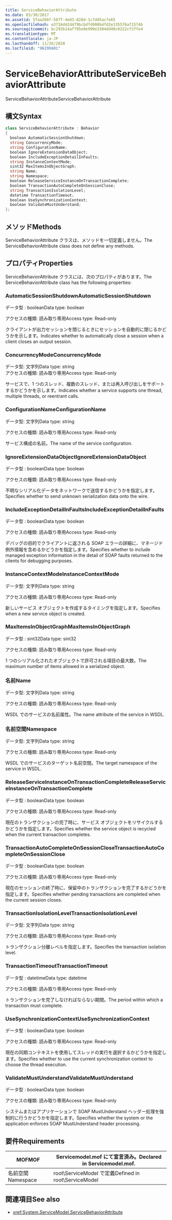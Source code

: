 ```yaml
---
title: ServiceBehaviorAttribute
ms.date: 03/30/2017
ms.assetid: 5faa266f-587f-4e03-828d-1c7dd5acfe65
ms.openlocfilehash: e3716d42d479bcbdfd900b4fd2e335576a71574b
ms.sourcegitcommit: bc293b14af795e0e999e3304dd40c0222cf2ffe4
ms.translationtype: MT
ms.contentlocale: ja-JP
ms.lasthandoff: 11/26/2020
ms.locfileid: "96295601"
---
```

# <a name="servicebehaviorattribute"></a><span data-ttu-id="bd857-102">ServiceBehaviorAttribute</span><span class="sxs-lookup"><span data-stu-id="bd857-102">ServiceBehaviorAttribute</span></span>

<span data-ttu-id="bd857-103">ServiceBehaviorAttribute</span><span class="sxs-lookup"><span data-stu-id="bd857-103">ServiceBehaviorAttribute</span></span>  
  
## <a name="syntax"></a><span data-ttu-id="bd857-104">構文</span><span class="sxs-lookup"><span data-stu-id="bd857-104">Syntax</span></span>  
  
```csharp
class ServiceBehaviorAttribute : Behavior  
{  
  boolean AutomaticSessionShutdown;  
  string ConcurrencyMode;  
  string ConfigurationName;  
  boolean IgnoreExtensionDataObject;  
  boolean IncludeExceptionDetailInFaults;  
  string InstanceContextMode;  
  sint32 MaxItemsInObjectGraph;  
  string Name;  
  string Namespace;  
  boolean ReleaseServiceInstanceOnTransactionComplete;  
  boolean TransactionAutoCompleteOnSessionClose;  
  string TransactionIsolationLevel;  
  datetime TransactionTimeout;  
  boolean UseSynchronizationContext;  
  boolean ValidateMustUnderstand;  
};  
```  
  
## <a name="methods"></a><span data-ttu-id="bd857-105">メソッド</span><span class="sxs-lookup"><span data-stu-id="bd857-105">Methods</span></span>  

 <span data-ttu-id="bd857-106">ServiceBehaviorAttribute クラスは、メソッドを一切定義しません。</span><span class="sxs-lookup"><span data-stu-id="bd857-106">The ServiceBehaviorAttribute class does not define any methods.</span></span>  
  
## <a name="properties"></a><span data-ttu-id="bd857-107">プロパティ</span><span class="sxs-lookup"><span data-stu-id="bd857-107">Properties</span></span>  

 <span data-ttu-id="bd857-108">ServiceBehaviorAttribute クラスには、次のプロパティがあります。</span><span class="sxs-lookup"><span data-stu-id="bd857-108">The ServiceBehaviorAttribute class has the following properties:</span></span>  
  
### <a name="automaticsessionshutdown"></a><span data-ttu-id="bd857-109">AutomaticSessionShutdown</span><span class="sxs-lookup"><span data-stu-id="bd857-109">AutomaticSessionShutdown</span></span>  

 <span data-ttu-id="bd857-110">データ型 : boolean</span><span class="sxs-lookup"><span data-stu-id="bd857-110">Data type: boolean</span></span>  
  
 <span data-ttu-id="bd857-111">アクセスの種類: 読み取り専用</span><span class="sxs-lookup"><span data-stu-id="bd857-111">Access type: Read-only</span></span>  
  
 <span data-ttu-id="bd857-112">クライアントが出力セッションを閉じるときにセッションを自動的に閉じるかどうかを示します。</span><span class="sxs-lookup"><span data-stu-id="bd857-112">Indicates whether to automatically close a session when a client closes an output session.</span></span>  
  
### <a name="concurrencymode"></a><span data-ttu-id="bd857-113">ConcurrencyMode</span><span class="sxs-lookup"><span data-stu-id="bd857-113">ConcurrencyMode</span></span>  

 <span data-ttu-id="bd857-114">データ型: 文字列</span><span class="sxs-lookup"><span data-stu-id="bd857-114">Data type: string</span></span>  
<span data-ttu-id="bd857-115">アクセスの種類: 読み取り専用</span><span class="sxs-lookup"><span data-stu-id="bd857-115">Access type: Read-only</span></span>  
  
 <span data-ttu-id="bd857-116">サービスで、1 つのスレッド、複数のスレッド、または再入呼び出しをサポートするかどうかを示します。</span><span class="sxs-lookup"><span data-stu-id="bd857-116">Indicates whether a service supports one thread, multiple threads, or reentrant calls.</span></span>  
  
### <a name="configurationname"></a><span data-ttu-id="bd857-117">ConfigurationName</span><span class="sxs-lookup"><span data-stu-id="bd857-117">ConfigurationName</span></span>  

 <span data-ttu-id="bd857-118">データ型: 文字列</span><span class="sxs-lookup"><span data-stu-id="bd857-118">Data type: string</span></span>  
  
 <span data-ttu-id="bd857-119">アクセスの種類: 読み取り専用</span><span class="sxs-lookup"><span data-stu-id="bd857-119">Access type: Read-only</span></span>  
  
 <span data-ttu-id="bd857-120">サービス構成の名前。</span><span class="sxs-lookup"><span data-stu-id="bd857-120">The name of the service configuration.</span></span>  
  
### <a name="ignoreextensiondataobject"></a><span data-ttu-id="bd857-121">IgnoreExtensionDataObject</span><span class="sxs-lookup"><span data-stu-id="bd857-121">IgnoreExtensionDataObject</span></span>  

 <span data-ttu-id="bd857-122">データ型 : boolean</span><span class="sxs-lookup"><span data-stu-id="bd857-122">Data type: boolean</span></span>  
  
 <span data-ttu-id="bd857-123">アクセスの種類: 読み取り専用</span><span class="sxs-lookup"><span data-stu-id="bd857-123">Access type: Read-only</span></span>  
  
 <span data-ttu-id="bd857-124">不明なシリアル化データをネットワークで送信するかどうかを指定します。</span><span class="sxs-lookup"><span data-stu-id="bd857-124">Specifies whether to send unknown serialization data onto the wire.</span></span>  
  
### <a name="includeexceptiondetailinfaults"></a><span data-ttu-id="bd857-125">IncludeExceptionDetailInFaults</span><span class="sxs-lookup"><span data-stu-id="bd857-125">IncludeExceptionDetailInFaults</span></span>  

 <span data-ttu-id="bd857-126">データ型 : boolean</span><span class="sxs-lookup"><span data-stu-id="bd857-126">Data type: boolean</span></span>  
  
 <span data-ttu-id="bd857-127">アクセスの種類: 読み取り専用</span><span class="sxs-lookup"><span data-stu-id="bd857-127">Access type: Read-only</span></span>  
  
 <span data-ttu-id="bd857-128">デバッグの目的でクライアントに返される SOAP エラーの詳細に、マネージド例外情報を含めるかどうかを指定します。</span><span class="sxs-lookup"><span data-stu-id="bd857-128">Specifies whether to include managed exception information in the detail of SOAP faults returned to the clients for debugging purposes.</span></span>  
  
### <a name="instancecontextmode"></a><span data-ttu-id="bd857-129">InstanceContextMode</span><span class="sxs-lookup"><span data-stu-id="bd857-129">InstanceContextMode</span></span>  

 <span data-ttu-id="bd857-130">データ型: 文字列</span><span class="sxs-lookup"><span data-stu-id="bd857-130">Data type: string</span></span>  
  
 <span data-ttu-id="bd857-131">アクセスの種類: 読み取り専用</span><span class="sxs-lookup"><span data-stu-id="bd857-131">Access type: Read-only</span></span>  
  
 <span data-ttu-id="bd857-132">新しいサービス オブジェクトを作成するタイミングを指定します。</span><span class="sxs-lookup"><span data-stu-id="bd857-132">Specifies when a new service object is created.</span></span>  
  
### <a name="maxitemsinobjectgraph"></a><span data-ttu-id="bd857-133">MaxItemsInObjectGraph</span><span class="sxs-lookup"><span data-stu-id="bd857-133">MaxItemsInObjectGraph</span></span>  

 <span data-ttu-id="bd857-134">データ型 : sint32</span><span class="sxs-lookup"><span data-stu-id="bd857-134">Data type: sint32</span></span>  
  
 <span data-ttu-id="bd857-135">アクセスの種類: 読み取り専用</span><span class="sxs-lookup"><span data-stu-id="bd857-135">Access type: Read-only</span></span>  
  
 <span data-ttu-id="bd857-136">1 つのシリアル化されたオブジェクトで許可される項目の最大数。</span><span class="sxs-lookup"><span data-stu-id="bd857-136">The maximum number of items allowed in a serialized object.</span></span>  
  
### <a name="name"></a><span data-ttu-id="bd857-137">名前</span><span class="sxs-lookup"><span data-stu-id="bd857-137">Name</span></span>  

 <span data-ttu-id="bd857-138">データ型: 文字列</span><span class="sxs-lookup"><span data-stu-id="bd857-138">Data type: string</span></span>  
  
 <span data-ttu-id="bd857-139">アクセスの種類: 読み取り専用</span><span class="sxs-lookup"><span data-stu-id="bd857-139">Access type: Read-only</span></span>  
  
 <span data-ttu-id="bd857-140">WSDL でのサービスの名前属性。</span><span class="sxs-lookup"><span data-stu-id="bd857-140">The name attribute of the service in WSDL.</span></span>  
  
### <a name="namespace"></a><span data-ttu-id="bd857-141">名前空間</span><span class="sxs-lookup"><span data-stu-id="bd857-141">Namespace</span></span>  

 <span data-ttu-id="bd857-142">データ型: 文字列</span><span class="sxs-lookup"><span data-stu-id="bd857-142">Data type: string</span></span>  
  
 <span data-ttu-id="bd857-143">アクセスの種類: 読み取り専用</span><span class="sxs-lookup"><span data-stu-id="bd857-143">Access type: Read-only</span></span>  
  
 <span data-ttu-id="bd857-144">WSDL でのサービスのターゲット名前空間。</span><span class="sxs-lookup"><span data-stu-id="bd857-144">The target namespace of the service in WSDL.</span></span>  
  
### <a name="releaseserviceinstanceontransactioncomplete"></a><span data-ttu-id="bd857-145">ReleaseServiceInstanceOnTransactionComplete</span><span class="sxs-lookup"><span data-stu-id="bd857-145">ReleaseServiceInstanceOnTransactionComplete</span></span>  

 <span data-ttu-id="bd857-146">データ型 : boolean</span><span class="sxs-lookup"><span data-stu-id="bd857-146">Data type: boolean</span></span>  
  
 <span data-ttu-id="bd857-147">アクセスの種類: 読み取り専用</span><span class="sxs-lookup"><span data-stu-id="bd857-147">Access type: Read-only</span></span>  
  
 <span data-ttu-id="bd857-148">現在のトランザクションの完了時に、サービス オブジェクトをリサイクルするかどうかを指定します。</span><span class="sxs-lookup"><span data-stu-id="bd857-148">Specifies whether the service object is recycled when the current transaction completes.</span></span>  
  
### <a name="transactionautocompleteonsessionclose"></a><span data-ttu-id="bd857-149">TransactionAutoCompleteOnSessionClose</span><span class="sxs-lookup"><span data-stu-id="bd857-149">TransactionAutoCompleteOnSessionClose</span></span>  

 <span data-ttu-id="bd857-150">データ型 : boolean</span><span class="sxs-lookup"><span data-stu-id="bd857-150">Data type: boolean</span></span>  
  
 <span data-ttu-id="bd857-151">アクセスの種類: 読み取り専用</span><span class="sxs-lookup"><span data-stu-id="bd857-151">Access type: Read-only</span></span>  
  
 <span data-ttu-id="bd857-152">現在のセッションの終了時に、保留中のトランザクションを完了するかどうかを指定します。</span><span class="sxs-lookup"><span data-stu-id="bd857-152">Specifies whether pending transactions are completed when the current session closes.</span></span>  
  
### <a name="transactionisolationlevel"></a><span data-ttu-id="bd857-153">TransactionIsolationLevel</span><span class="sxs-lookup"><span data-stu-id="bd857-153">TransactionIsolationLevel</span></span>  

 <span data-ttu-id="bd857-154">データ型: 文字列</span><span class="sxs-lookup"><span data-stu-id="bd857-154">Data type: string</span></span>  
  
 <span data-ttu-id="bd857-155">アクセスの種類: 読み取り専用</span><span class="sxs-lookup"><span data-stu-id="bd857-155">Access type: Read-only</span></span>  
  
 <span data-ttu-id="bd857-156">トランザクション分離レベルを指定します。</span><span class="sxs-lookup"><span data-stu-id="bd857-156">Specifies the transaction isolation level.</span></span>  
  
### <a name="transactiontimeout"></a><span data-ttu-id="bd857-157">TransactionTimeout</span><span class="sxs-lookup"><span data-stu-id="bd857-157">TransactionTimeout</span></span>  

 <span data-ttu-id="bd857-158">データ型 : datetime</span><span class="sxs-lookup"><span data-stu-id="bd857-158">Data type: datetime</span></span>  
  
 <span data-ttu-id="bd857-159">アクセスの種類: 読み取り専用</span><span class="sxs-lookup"><span data-stu-id="bd857-159">Access type: Read-only</span></span>  
  
 <span data-ttu-id="bd857-160">トランザクションを完了しなければならない期間。</span><span class="sxs-lookup"><span data-stu-id="bd857-160">The period within which a transaction must complete.</span></span>  
  
### <a name="usesynchronizationcontext"></a><span data-ttu-id="bd857-161">UseSynchronizationContext</span><span class="sxs-lookup"><span data-stu-id="bd857-161">UseSynchronizationContext</span></span>  

 <span data-ttu-id="bd857-162">データ型 : boolean</span><span class="sxs-lookup"><span data-stu-id="bd857-162">Data type: boolean</span></span>  
  
 <span data-ttu-id="bd857-163">アクセスの種類: 読み取り専用</span><span class="sxs-lookup"><span data-stu-id="bd857-163">Access type: Read-only</span></span>  
  
 <span data-ttu-id="bd857-164">現在の同期コンテキストを使用してスレッドの実行を選択するかどうかを指定します。</span><span class="sxs-lookup"><span data-stu-id="bd857-164">Specifies whether to use the current synchronization context to choose the thread execution.</span></span>  
  
### <a name="validatemustunderstand"></a><span data-ttu-id="bd857-165">ValidateMustUnderstand</span><span class="sxs-lookup"><span data-stu-id="bd857-165">ValidateMustUnderstand</span></span>  

 <span data-ttu-id="bd857-166">データ型 : boolean</span><span class="sxs-lookup"><span data-stu-id="bd857-166">Data type: boolean</span></span>  
  
 <span data-ttu-id="bd857-167">アクセスの種類: 読み取り専用</span><span class="sxs-lookup"><span data-stu-id="bd857-167">Access type: Read-only</span></span>  
  
 <span data-ttu-id="bd857-168">システムまたはアプリケーションで SOAP MustUnderstand ヘッダー処理を強制的に行うかどうかを指定します。</span><span class="sxs-lookup"><span data-stu-id="bd857-168">Specifies whether the system or the application enforces SOAP MustUnderstand header processing.</span></span>  
  
## <a name="requirements"></a><span data-ttu-id="bd857-169">要件</span><span class="sxs-lookup"><span data-stu-id="bd857-169">Requirements</span></span>  
  
|<span data-ttu-id="bd857-170">MOF</span><span class="sxs-lookup"><span data-stu-id="bd857-170">MOF</span></span>|<span data-ttu-id="bd857-171">Servicemodel.mof にて宣言済み。</span><span class="sxs-lookup"><span data-stu-id="bd857-171">Declared in Servicemodel.mof.</span></span>|  
|---------|-----------------------------------|  
|<span data-ttu-id="bd857-172">名前空間</span><span class="sxs-lookup"><span data-stu-id="bd857-172">Namespace</span></span>|<span data-ttu-id="bd857-173">root\ServiceModel で定義</span><span class="sxs-lookup"><span data-stu-id="bd857-173">Defined in root\ServiceModel</span></span>|  
  
## <a name="see-also"></a><span data-ttu-id="bd857-174">関連項目</span><span class="sxs-lookup"><span data-stu-id="bd857-174">See also</span></span>

- <xref:System.ServiceModel.ServiceBehaviorAttribute>
